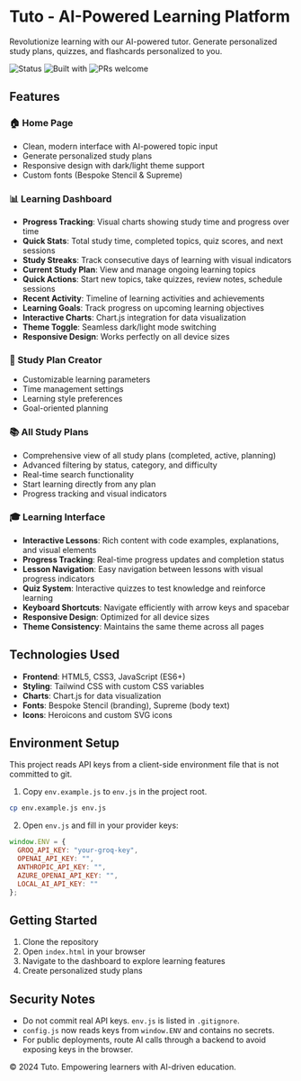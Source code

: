 # Tuto - AI-Powered Learning Platform

Revolutionize learning with our AI-powered tutor. Generate personalized study plans, quizzes, and flashcards personalized to you.

<!-- Badges -->
<p align="left">
  <img alt="Status" src="https://img.shields.io/badge/status-active-success" />
  <img alt="Built with" src="https://img.shields.io/badge/built%20with-HTML%2FCSS%2FJS-orange" />
  <img alt="PRs welcome" src="https://img.shields.io/badge/PRs-welcome-brightgreen" />
</p>

## Features

### 🏠 Home Page
- Clean, modern interface with AI-powered topic input
- Generate personalized study plans
- Responsive design with dark/light theme support
- Custom fonts (Bespoke Stencil & Supreme)

### 📊 Learning Dashboard
- **Progress Tracking**: Visual charts showing study time and progress over time
- **Quick Stats**: Total study time, completed topics, quiz scores, and next sessions
- **Study Streaks**: Track consecutive days of learning with visual indicators
- **Current Study Plan**: View and manage ongoing learning topics
- **Quick Actions**: Start new topics, take quizzes, review notes, schedule sessions
- **Recent Activity**: Timeline of learning activities and achievements
- **Learning Goals**: Track progress on upcoming learning objectives
- **Interactive Charts**: Chart.js integration for data visualization
- **Theme Toggle**: Seamless dark/light mode switching
- **Responsive Design**: Works perfectly on all device sizes

### 📝 Study Plan Creator
- Customizable learning parameters
- Time management settings
- Learning style preferences
- Goal-oriented planning

### 📚 All Study Plans
- Comprehensive view of all study plans (completed, active, planning)
- Advanced filtering by status, category, and difficulty
- Real-time search functionality
- Start learning directly from any plan
- Progress tracking and visual indicators

### 🎓 Learning Interface
- **Interactive Lessons**: Rich content with code examples, explanations, and visual elements
- **Progress Tracking**: Real-time progress updates and completion status
- **Lesson Navigation**: Easy navigation between lessons with visual progress indicators
- **Quiz System**: Interactive quizzes to test knowledge and reinforce learning
- **Keyboard Shortcuts**: Navigate efficiently with arrow keys and spacebar
- **Responsive Design**: Optimized for all device sizes
- **Theme Consistency**: Maintains the same theme across all pages

## Technologies Used

- **Frontend**: HTML5, CSS3, JavaScript (ES6+)
- **Styling**: Tailwind CSS with custom CSS variables
- **Charts**: Chart.js for data visualization
- **Fonts**: Bespoke Stencil (branding), Supreme (body text)
- **Icons**: Heroicons and custom SVG icons

## Environment Setup

This project reads API keys from a client-side environment file that is not committed to git.

1) Copy `env.example.js` to `env.js` in the project root.

```bash
cp env.example.js env.js
```

2) Open `env.js` and fill in your provider keys:

```js
window.ENV = {
  GROQ_API_KEY: "your-groq-key",
  OPENAI_API_KEY: "",
  ANTHROPIC_API_KEY: "",
  AZURE_OPENAI_API_KEY: "",
  LOCAL_AI_API_KEY: ""
};
```

## Getting Started

1. Clone the repository
2. Open `index.html` in your browser
3. Navigate to the dashboard to explore learning features
4. Create personalized study plans

## Security Notes

- Do not commit real API keys. `env.js` is listed in `.gitignore`.
- `config.js` now reads keys from `window.ENV` and contains no secrets.
- For public deployments, route AI calls through a backend to avoid exposing keys in the browser.


© 2024 Tuto. Empowering learners with AI-driven education.

